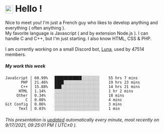 # <img src="https://64.media.tumblr.com/a77fe63f35eafbe14be38765babf1cb2/ec4eb63d77592970-8f/s1280x1920/cb3343c17d8b4e6010ca747520d078d3dba9ac25.gif" style="vertical-align:middle" width="25px"> Hello !
Nice to meet you! I'm just a French guy who likes to develop anything and everything ( often anything ). <br/>My favorite language is Javascript ( and by extension Node.js ). I can handle C and C++, but I'm just starting. I also know HTML, CSS & PHP.<br/><br/>
I am currently working on a small Discord bot, [Luna](https://github.com/Asgarrrr/Luna), used by 47514 members.<br/>
##### My work this week<br/>
```
JavaScript │ 60.99%   ████████████░░░░░░░░    55 hrs 7 mins
       PHP │ 21.46%   ████░░░░░░░░░░░░░░░░    19 hrs 23 mins
       C++ │ 15.88%   ███░░░░░░░░░░░░░░░░░    14 hrs 21 mins
      HTML │ 1.14%    ░░░░░░░░░░░░░░░░░░░░    1 hr 2 mins
     Other │ 0.34%    ░░░░░░░░░░░░░░░░░░░░    18 mins
         C │ 0.08%    ░░░░░░░░░░░░░░░░░░░░    4 mins
Git Config │ 0.06%    ░░░░░░░░░░░░░░░░░░░░    3 mins
      Text │ 0.03%    ░░░░░░░░░░░░░░░░░░░░    1 min
```
###### This presentation is [updated](https://github.com/Asgarrrr) automatically every minute, most recently on 9/17/2021, 09:25:01 PM ( UTC±0 ).